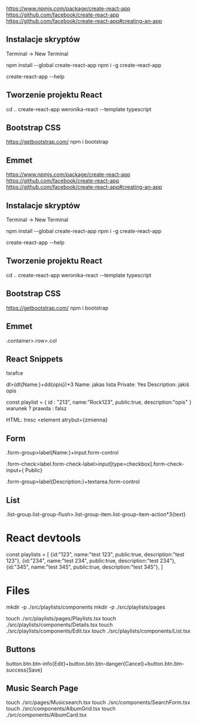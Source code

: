 
https://www.npmjs.com/package/create-react-app
https://github.com/facebook/create-react-app
https://github.com/facebook/create-react-app#creating-an-app


## Instalacje skryptów 
Terminal -> New Terminal

npm install --global create-react-app
npm i -g create-react-app

create-react-app --help

## Tworzenie projektu React
cd ..
create-react-app weronika-react --template typescript

## Bootstrap CSS
https://getbootstrap.com/
npm i bootstrap

## Emmet

https://www.npmjs.com/package/create-react-app
https://github.com/facebook/create-react-app
https://github.com/facebook/create-react-app#creating-an-app


## Instalacje skryptów 
Terminal -> New Terminal

npm install --global create-react-app
npm i -g create-react-app

create-react-app --help

## Tworzenie projektu React
cd ..
create-react-app weronika-react --template typescript

## Bootstrap CSS
https://getbootstrap.com/
npm i bootstrap

## Emmet
.container>.row>.col

## React Snippets
tsrafce

dl>(dt{Name:}+dd{opis})*3
Name: jakas lista
Private: Yes
Description: jakiś opis

const playlist = {
  id : "213", name:"Rock123", public:true, description:"opis"
}
warunek ? prawda : falsz

HTML:
<element atrybut="wartość">tresc</element>
<element atrybut={zmienna}

## Form
.form-group>label{Name:}+input.form-control

.form-check>label.form-check-label>input[type=checkbox].form-check-input+{ Public}

.form-group>label{Description:}+textarea.form-control

## List 
.list-group.list-group-flush>.list-group-item.list-group-item-action*3{text}


# React devtools


const playlists = [
    {id:"123", name:"test 123", public:true, description:"test 123"},
    {id:"234", name:"test 234", public:true, description:"test 234"},
    {id:"345", name:"test 345", public:true, description:"test 345"},
]

# Files
mkdir -p ./src/playlists/components
mkdir -p ./src/playlists/pages

touch ./src/playlists/pages/Playlists.tsx
touch ./src/playlists/components/Details.tsx
touch ./src/playlists/components/Edit.tsx
touch ./src/playlists/components/List.tsx

## Buttons
button.btn.btn-info{Edit}+button.btn.btn-danger{Cancel}+button.btn.btn-success{Save}

## Music Search Page

touch ./src/pages/Musicsearch.tsx
touch ./src/components/SearchForm.tsx
touch ./src/components/AlbumGrid.tsx
touch ./src/components/AlbumCard.tsx
